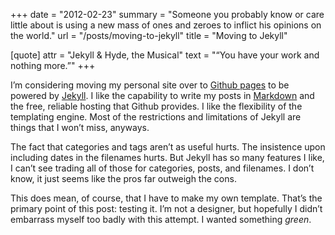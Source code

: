 +++
date = "2012-02-23"
summary = "Someone you probably know or care little about is using a new mass of ones and zeroes to inflict his opinions on the world."
url = "/posts/moving-to-jekyll"
title = "Moving to Jekyll"

[quote]
attr = "Jekyll & Hyde, the Musical"
text = "“You have your work and nothing more.”"
+++

I’m considering moving my personal site over to [Github pages](http://pages.github.com) to be powered by [Jekyll](http://github.com/mojombo/jekyll/). I like the capability to write my posts in [Markdown](http://daringfireball.net/projects/markdown) and the free, reliable hosting that Github provides. I like the flexibility of the templating engine. Most of the restrictions and limitations of Jekyll are things that I won’t miss, anyways.

The fact that categories and tags aren’t as useful hurts. The insistence upon including dates in the filenames hurts. But Jekyll has so many features I like, I can’t see trading all of those for categories, posts, and filenames. I don’t know, it just seems like the pros far outweigh the cons.

This does mean, of course, that I have to make my own template. That’s the primary point of this post: testing it. I’m not a designer, but hopefully I didn’t embarrass myself too badly with this attempt. I wanted something *green*.
